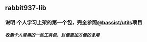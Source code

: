 ## rabbit937-lib

### **说明:个人学习上架的第一个包，完全参照[@bassist/utils](https://github.com/chengpeiquan/bassist)项目**

##### 收集个人常用的一些工具包，以便更加方便的复用

